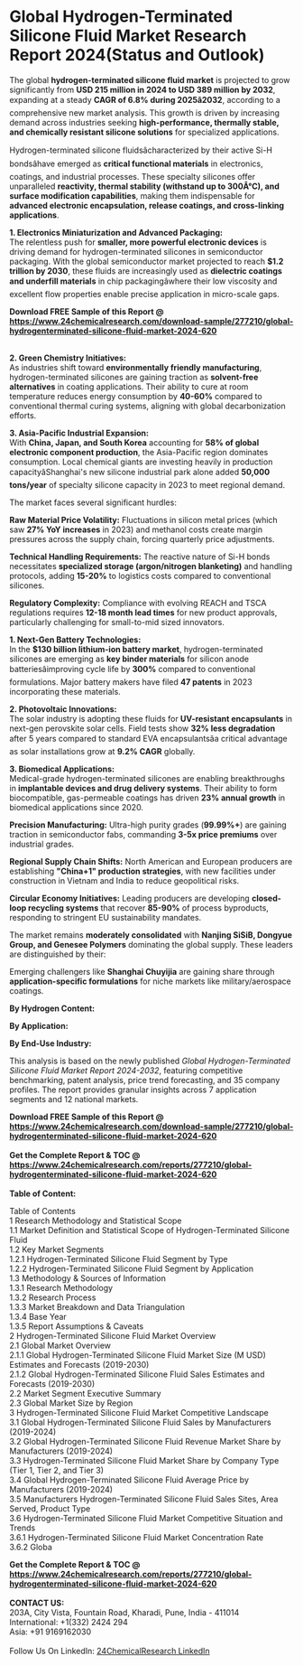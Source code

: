 <h1>Global Hydrogen-Terminated Silicone Fluid Market Research Report 2024(Status and Outlook)</h1><p>The global <strong>hydrogen-terminated silicone fluid market</strong> is projected to grow significantly from <strong>USD 215 million in 2024 to USD 389 million by 2032</strong>, expanding at a steady <strong>CAGR of 6.8% during 2025â2032</strong>, according to a comprehensive new market analysis. This growth is driven by increasing demand across industries seeking <strong>high-performance, thermally stable, and chemically resistant silicone solutions</strong> for specialized applications.</p><p>Hydrogen-terminated silicone fluidsâcharacterized by their active Si-H bondsâhave emerged as <strong>critical functional materials</strong> in electronics, coatings, and industrial processes. These specialty silicones offer unparalleled <strong>reactivity, thermal stability (withstand up to 300Â°C), and surface modification capabilities</strong>, making them indispensable for <strong>advanced electronic encapsulation, release coatings, and cross-linking applications</strong>.</p><p><strong>1. Electronics Miniaturization and Advanced Packaging:</strong><br>
The relentless push for <strong>smaller, more powerful electronic devices</strong> is driving demand for hydrogen-terminated silicones in semiconductor packaging. With the global semiconductor market projected to reach <strong>$1.2 trillion by 2030</strong>, these fluids are increasingly used as <strong>dielectric coatings and underfill materials</strong> in chip packagingâwhere their low viscosity and excellent flow properties enable precise application in micro-scale gaps.</p><div><b>Download FREE Sample of this Report @ 
            <a href="https://www.24chemicalresearch.com/download-sample/277210/global-hydrogenterminated-silicone-fluid-market-2024-620">
            https://www.24chemicalresearch.com/download-sample/277210/global-hydrogenterminated-silicone-fluid-market-2024-620</a></b></div><br><p><strong>2. Green Chemistry Initiatives:</strong><br>
As industries shift toward <strong>environmentally friendly manufacturing</strong>, hydrogen-terminated silicones are gaining traction as <strong>solvent-free alternatives</strong> in coating applications. Their ability to cure at room temperature reduces energy consumption by <strong>40-60%</strong> compared to conventional thermal curing systems, aligning with global decarbonization efforts.</p><p><strong>3. Asia-Pacific Industrial Expansion:</strong><br>
With <strong>China, Japan, and South Korea</strong> accounting for <strong>58% of global electronic component production</strong>, the Asia-Pacific region dominates consumption. Local chemical giants are investing heavily in production capacityâShanghai's new silicone industrial park alone added <strong>50,000 tons/year</strong> of specialty silicone capacity in 2023 to meet regional demand.</p><p>The market faces several significant hurdles:</p><p><strong>Raw Material Price Volatility:</strong> Fluctuations in silicon metal prices (which saw <strong>27% YoY increases</strong> in 2023) and methanol costs create margin pressures across the supply chain, forcing quarterly price adjustments.</p><p><strong>Technical Handling Requirements:</strong> The reactive nature of Si-H bonds necessitates <strong>specialized storage (argon/nitrogen blanketing)</strong> and handling protocols, adding <strong>15-20%</strong> to logistics costs compared to conventional silicones.</p><p><strong>Regulatory Complexity:</strong> Compliance with evolving REACH and TSCA regulations requires <strong>12-18 month lead times</strong> for new product approvals, particularly challenging for small-to-mid sized innovators.</p><p><strong>1. Next-Gen Battery Technologies:</strong><br>
In the <strong>$130 billion lithium-ion battery market</strong>, hydrogen-terminated silicones are emerging as <strong>key binder materials</strong> for silicon anode batteriesâimproving cycle life by <strong>300%</strong> compared to conventional formulations. Major battery makers have filed <strong>47 patents</strong> in 2023 incorporating these materials.</p><p><strong>2. Photovoltaic Innovations:</strong><br>
The solar industry is adopting these fluids for <strong>UV-resistant encapsulants</strong> in next-gen perovskite solar cells. Field tests show <strong>32% less degradation</strong> after 5 years compared to standard EVA encapsulantsâa critical advantage as solar installations grow at <strong>9.2% CAGR</strong> globally.</p><p><strong>3. Biomedical Applications:</strong><br>
Medical-grade hydrogen-terminated silicones are enabling breakthroughs in <strong>implantable devices and drug delivery systems</strong>. Their ability to form biocompatible, gas-permeable coatings has driven <strong>23% annual growth</strong> in biomedical applications since 2020.</p><p><strong>Precision Manufacturing:</strong> Ultra-high purity grades (<strong>99.99%+</strong>) are gaining traction in semiconductor fabs, commanding <strong>3-5x price premiums</strong> over industrial grades.</p><p><strong>Regional Supply Chain Shifts:</strong> North American and European producers are establishing <strong>"China+1" production strategies</strong>, with new facilities under construction in Vietnam and India to reduce geopolitical risks.</p><p><strong>Circular Economy Initiatives:</strong> Leading producers are developing <strong>closed-loop recycling systems</strong> that recover <strong>85-90%</strong> of process byproducts, responding to stringent EU sustainability mandates.</p><p>The market remains <strong>moderately consolidated</strong> with <strong>Nanjing SiSiB, Dongyue Group, and Genesee Polymers</strong> dominating the global supply. These leaders are distinguished by their:</p><p>Emerging challengers like <strong>Shanghai Chuyijia</strong> are gaining share through <strong>application-specific formulations</strong> for niche markets like military/aerospace coatings.</p><p><strong>By Hydrogen Content:</strong></p><p><strong>By Application:</strong></p><p><strong>By End-Use Industry:</strong></p><p>This analysis is based on the newly published <em>Global Hydrogen-Terminated Silicone Fluid Market Report 2024-2032</em>, featuring competitive benchmarking, patent analysis, price trend forecasting, and 35 company profiles. The report provides granular insights across 7 application segments and 12 national markets.</p><div><b>Download FREE Sample of this Report @ 
            <a href="https://www.24chemicalresearch.com/download-sample/277210/global-hydrogenterminated-silicone-fluid-market-2024-620">
            https://www.24chemicalresearch.com/download-sample/277210/global-hydrogenterminated-silicone-fluid-market-2024-620</a></b></div><br><div><b>Get the Complete Report & TOC @ 
            <a href="https://www.24chemicalresearch.com/reports/277210/global-hydrogenterminated-silicone-fluid-market-2024-620">
            https://www.24chemicalresearch.com/reports/277210/global-hydrogenterminated-silicone-fluid-market-2024-620</a></b></div><br>
            <b>Table of Content:</b><p>Table of Contents<br />
1 Research Methodology and Statistical Scope<br />
1.1 Market Definition and Statistical Scope of Hydrogen-Terminated Silicone Fluid<br />
1.2 Key Market Segments<br />
1.2.1 Hydrogen-Terminated Silicone Fluid Segment by Type<br />
1.2.2 Hydrogen-Terminated Silicone Fluid Segment by Application<br />
1.3 Methodology & Sources of Information<br />
1.3.1 Research Methodology<br />
1.3.2 Research Process<br />
1.3.3 Market Breakdown and Data Triangulation<br />
1.3.4 Base Year<br />
1.3.5 Report Assumptions & Caveats<br />
2 Hydrogen-Terminated Silicone Fluid Market Overview<br />
2.1 Global Market Overview<br />
2.1.1 Global Hydrogen-Terminated Silicone Fluid Market Size (M USD) Estimates and Forecasts (2019-2030)<br />
2.1.2 Global Hydrogen-Terminated Silicone Fluid Sales Estimates and Forecasts (2019-2030)<br />
2.2 Market Segment Executive Summary<br />
2.3 Global Market Size by Region<br />
3 Hydrogen-Terminated Silicone Fluid Market Competitive Landscape<br />
3.1 Global Hydrogen-Terminated Silicone Fluid Sales by Manufacturers (2019-2024)<br />
3.2 Global Hydrogen-Terminated Silicone Fluid Revenue Market Share by Manufacturers (2019-2024)<br />
3.3 Hydrogen-Terminated Silicone Fluid Market Share by Company Type (Tier 1, Tier 2, and Tier 3)<br />
3.4 Global Hydrogen-Terminated Silicone Fluid Average Price by Manufacturers (2019-2024)<br />
3.5 Manufacturers Hydrogen-Terminated Silicone Fluid Sales Sites, Area Served, Product Type<br />
3.6 Hydrogen-Terminated Silicone Fluid Market Competitive Situation and Trends<br />
3.6.1 Hydrogen-Terminated Silicone Fluid Market Concentration Rate<br />
3.6.2 Globa</p><div><b>Get the Complete Report & TOC @ 
            <a href="https://www.24chemicalresearch.com/reports/277210/global-hydrogenterminated-silicone-fluid-market-2024-620">
            https://www.24chemicalresearch.com/reports/277210/global-hydrogenterminated-silicone-fluid-market-2024-620</a></b></div><br><b>CONTACT US:</b><br>
            203A, City Vista, Fountain Road, Kharadi, Pune, India - 411014<br>
            International: +1(332) 2424 294<br>
            Asia: +91 9169162030 <br><br>
            Follow Us On LinkedIn: <a href="https://www.linkedin.com/company/24chemicalresearch/">24ChemicalResearch LinkedIn</a>